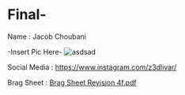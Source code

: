 # Final-

Name : Jacob Choubani

-Insert Pic Here- ![asdsad](https://user-images.githubusercontent.com/107085249/172966816-49444501-f788-4e39-bfc9-1b9b8bfe17c7.jpg)

Social Media : https://www.instagram.com/z3dlivar/

Brag Sheet : [Brag Sheet Revision 4f.pdf](https://github.com/jchoubani/Final-/files/8874704/Brag.Sheet.Revision.4f.pdf)
